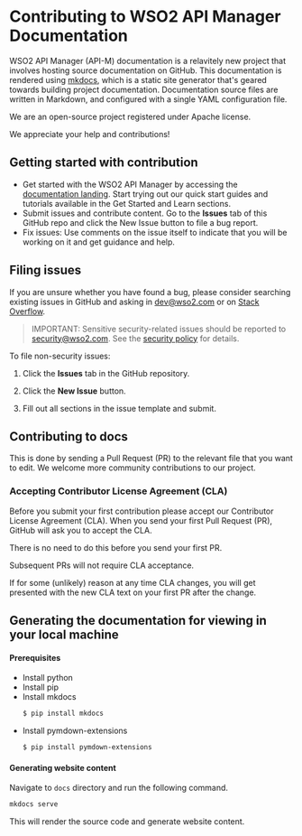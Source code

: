 # Contributing to WSO2 API Manager Documentation

WSO2 API Manager (API-M) documentation is a relavitely new project that involves hosting source documentation on GitHub. This documentation is rendered using [mkdocs](https://www.mkdocs.org/), which is a static site generator that's geared towards building project documentation. Documentation source files are written in Markdown, and configured with a single YAML configuration file.

We are an open-source project registered under Apache license.

We appreciate your help and contributions!

## Getting started with contribution

* Get started with the WSO2 API Manager by accessing the [documentation landing](https://apim.docs.wso2.com/en/latest/). Start trying out our quick start guides and tutorials available in the Get Started and Learn sections.
* Submit issues and contribute content. Go to the **Issues** tab of this GitHub repo and click the New Issue button to file a bug report.
* Fix issues: Use comments on the issue itself to indicate that you will be working on it and get guidance and help.

## Filing issues

If you are unsure whether you have found a bug, please consider searching existing issues in GitHub and asking in dev@wso2.com or on [Stack Overflow](https://stackoverflow.com/tags/wso2).

> IMPORTANT: Sensitive security-related issues should be reported to [security@wso2.com](security@wso2.com). See the [security policy](https://wso2.com/security) for details.

To file non-security issues:

1. Click the **Issues** tab in the GitHub repository.

2. Click the **New Issue** button.

3. Fill out all sections in the issue template and submit.

## Contributing to docs

This is done by sending a Pull Request (PR) to the relevant file that you want to edit. We welcome more community contributions to our project.

### Accepting Contributor License Agreement (CLA)

Before you submit your first contribution please accept our Contributor License Agreement (CLA). When you send your first Pull Request (PR), GitHub will ask you to accept the CLA.

There is no need to do this before you send your first PR.

Subsequent PRs will not require CLA acceptance.

If for some (unlikely) reason at any time CLA changes, you will get presented with the new CLA text on your first PR after the change.

## Generating the documentation for viewing in your local machine

#### Prerequisites

- Install python
- Install pip
- Install mkdocs
    ```bash
    $ pip install mkdocs
    ```
- Install pymdown-extensions
    ```bash
    $ pip install pymdown-extensions
    ```
#### Generating website content

Navigate to `docs` directory and run the following command.

```bash
mkdocs serve
```

This will render the source code and generate website content.